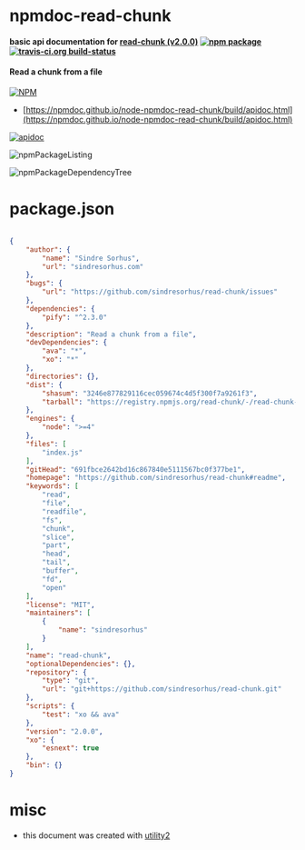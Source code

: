 # npmdoc-read-chunk

#### basic api documentation for  [read-chunk (v2.0.0)](https://github.com/sindresorhus/read-chunk#readme)  [![npm package](https://img.shields.io/npm/v/npmdoc-read-chunk.svg?style=flat-square)](https://www.npmjs.org/package/npmdoc-read-chunk) [![travis-ci.org build-status](https://api.travis-ci.org/npmdoc/node-npmdoc-read-chunk.svg)](https://travis-ci.org/npmdoc/node-npmdoc-read-chunk)

#### Read a chunk from a file

[![NPM](https://nodei.co/npm/read-chunk.png?downloads=true&downloadRank=true&stars=true)](https://www.npmjs.com/package/read-chunk)

- [https://npmdoc.github.io/node-npmdoc-read-chunk/build/apidoc.html](https://npmdoc.github.io/node-npmdoc-read-chunk/build/apidoc.html)

[![apidoc](https://npmdoc.github.io/node-npmdoc-read-chunk/build/screenCapture.buildCi.browser.%252Ftmp%252Fbuild%252Fapidoc.html.png)](https://npmdoc.github.io/node-npmdoc-read-chunk/build/apidoc.html)

![npmPackageListing](https://npmdoc.github.io/node-npmdoc-read-chunk/build/screenCapture.npmPackageListing.svg)

![npmPackageDependencyTree](https://npmdoc.github.io/node-npmdoc-read-chunk/build/screenCapture.npmPackageDependencyTree.svg)



# package.json

```json

{
    "author": {
        "name": "Sindre Sorhus",
        "url": "sindresorhus.com"
    },
    "bugs": {
        "url": "https://github.com/sindresorhus/read-chunk/issues"
    },
    "dependencies": {
        "pify": "^2.3.0"
    },
    "description": "Read a chunk from a file",
    "devDependencies": {
        "ava": "*",
        "xo": "*"
    },
    "directories": {},
    "dist": {
        "shasum": "3246e877829116cec059674c4d5f300f7a9261f3",
        "tarball": "https://registry.npmjs.org/read-chunk/-/read-chunk-2.0.0.tgz"
    },
    "engines": {
        "node": ">=4"
    },
    "files": [
        "index.js"
    ],
    "gitHead": "691fbce2642bd16c867840e5111567bc0f377be1",
    "homepage": "https://github.com/sindresorhus/read-chunk#readme",
    "keywords": [
        "read",
        "file",
        "readfile",
        "fs",
        "chunk",
        "slice",
        "part",
        "head",
        "tail",
        "buffer",
        "fd",
        "open"
    ],
    "license": "MIT",
    "maintainers": [
        {
            "name": "sindresorhus"
        }
    ],
    "name": "read-chunk",
    "optionalDependencies": {},
    "repository": {
        "type": "git",
        "url": "git+https://github.com/sindresorhus/read-chunk.git"
    },
    "scripts": {
        "test": "xo && ava"
    },
    "version": "2.0.0",
    "xo": {
        "esnext": true
    },
    "bin": {}
}
```



# misc
- this document was created with [utility2](https://github.com/kaizhu256/node-utility2)
